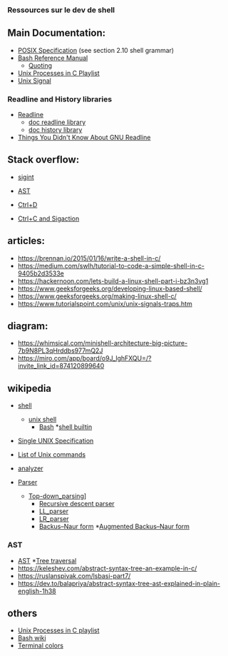 ### Ressources sur le dev de shell

## Main Documentation:

* [POSIX Specification](https://pubs.opengroup.org/onlinepubs/9699919799/utilities/V3_chap02.html) (see section 2.10 shell grammar)
* [Bash Reference Manual](https://www.gnu.org/savannah-checkouts/gnu/bash/manual/bash.html)
    * [Quoting](https://www.gnu.org/software/bash/manual/html_node/Quoting.html#Quoting)
* [Unix Processes in C Playlist](https://www.youtube.com/playlist?list=PLfqABt5AS4FkW5mOn2Tn9ZZLLDwA3kZUY)
* [Unix Signal](https://www.linuxtricks.fr/wiki/signaux-unix-unix-signals)

### Readline and History libraries

* [Readline](https://tiswww.cwru.edu/php/chet/readline/rltop.html)
    * [doc readline library](https://tiswww.case.edu/php/chet/readline/readline.html)
    * [doc history library](https://tiswww.case.edu/php/chet/readline/history.html)
* [Things You Didn't Know About GNU Readline](https://twobithistory.org/2019/08/22/readline.html)

## Stack overflow:

* [sigint](https://stackoverflow.com/questions/16828378/readline-get-a-new-prompt-on-sigint)

* [AST](https://stackoverflow.com/questions/21150454/representing-an-abstract-syntax-tree-in-c)

* [Ctrl+D](https://stackoverflow.com/questions/1516122/how-to-capture-controld-signal)
* [Ctrl+C and Sigaction](https://stackoverflow.com/questions/11465148/using-sigaction-c)

## articles:

* https://brennan.io/2015/01/16/write-a-shell-in-c/
* https://medium.com/swlh/tutorial-to-code-a-simple-shell-in-c-9405b2d3533e
* https://hackernoon.com/lets-build-a-linux-shell-part-i-bz3n3vg1
* https://www.geeksforgeeks.org/developing-linux-based-shell/
* https://www.geeksforgeeks.org/making-linux-shell-c/
* https://www.tutorialspoint.com/unix/unix-signals-traps.htm

## diagram:

* https://whimsical.com/minishell-architecture-big-picture-7b9N8PL3qHrddbs977mQ2J
* https://miro.com/app/board/o9J_lghFXQU=/?invite_link_id=874120899640

## wikipedia

* [shell](https://en.wikipedia.org/wiki/Shell_(computing))
    * [unix shell](https://en.wikipedia.org/wiki/Unix_shell)
        * [Bash](https://en.wikipedia.org/wiki/Bash_(Unix_shell))
    *[shell builtin](https://en.wikipedia.org/wiki/Shell_builtin)
* [Single UNIX Specification](https://en.wikipedia.org/wiki/Single_UNIX_Specification)
* [List of Unix commands](https://en.wikipedia.org/wiki/List_of_Unix_commands)

* [analyzer](https://en.wikipedia.org/wiki/Lexical_analysis)
* [Parser](https://en.wikipedia.org/wiki/Parsing#Parser)
    * [Top-down_parsing](https://en.wikipedia.org/wiki/Top-down_parsing)]
        * [Recursive descent parser](https://en.wikipedia.org/wiki/Recursive_descent_parser)
        * [LL_parser](https://en.wikipedia.org/wiki/LL_parser)
        * [LR_parser](https://en.wikipedia.org/wiki/LR_parser)
        * [Backus–Naur form](https://en.wikipedia.org/wiki/Backus%E2%80%93Naur_form)
            *[Augmented Backus–Naur form](https://en.wikipedia.org/wiki/Augmented_Backus%E2%80%93Naur_form)

### AST

* [AST](https://en.wikipedia.org/wiki/Abstract_syntax_tree)
    *[Tree traversal](https://en.wikipedia.org/wiki/Tree_traversal)
* https://keleshev.com/abstract-syntax-tree-an-example-in-c/
* https://ruslanspivak.com/lsbasi-part7/
* https://dev.to/balapriya/abstract-syntax-tree-ast-explained-in-plain-english-1h38

## others

* [Unix Processes in C playlist](https://www.youtube.com/playlist?list=PLfqABt5AS4FkW5mOn2Tn9ZZLLDwA3kZUY)
* [Bash wiki](https://wiki.bash-hackers.org/syntax/basicgrammar)
* [Terminal colors](https://chrisyeh96.github.io/2020/03/28/terminal-colors.html)
